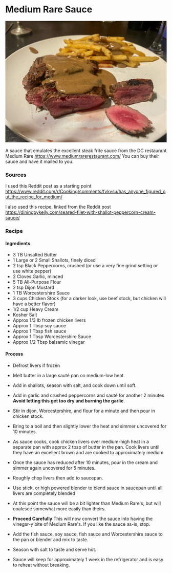 # Medium Rare Sauce

![](/img/Medium_rare_sauce.jpg)  


A sauce that emulates the excellent steak frite sauce from the DC restaurant Medium Rare https://www.mediumrarerestaurant.com/ You can buy their sauce and have it mailed to you. 

### Sources
I used this Reddit post as a starting point https://www.reddit.com/r/Cooking/comments/fvkvsu/has_anyone_figured_out_the_recipe_for_medium/

I also used this recipe, linked from the Reddit post https://diningbykelly.com/seared-filet-with-shallot-peppercorn-cream-sauce/

### Recipe

#### Ingredients
- 3 TB Unsalted Butter
- 1 Large or 2 Small Shallots, finely diced
- 2 tsp Black Peppercorns, crushed (or use a very fine grind setting or use white pepper)
- 2 Cloves Garlic, minced
- 5 TB All-Purpose Flour
- 2 tsp Dijon Mustard
- 1 TB Worcestershire Sauce
- 3 cups Chicken Stock (for a darker look, use beef stock, but chicken will have a better flavor)
- 1/2 cup Heavy Cream
- Kosher Salt
- Approx 1/3 lb frozen chicken livers
- Approx 1 Tbsp soy sauce
- Approx 1 Tbsp fish sauce
- Approx 1 Tbsp Worcestershire Sauce 
- Approx 1/2 Tbsp balsamic vinegar

#### Process
- Defrost livers if frozen
- Melt butter in a large sauté pan on medium-low heat.
- Add in shallots, season with salt, and cook down until soft.
- Add in garlic and crushed peppercorns and sauté for another 2 minutes **Avoid letting this get too dry and burning the garlic**.
- Stir in dijon, Worcestershire, and flour for a minute and then pour in chicken stock.
- Bring to a boil and then slightly lower the heat and simmer uncovered for 10 minutes.
- As sauce cooks, cook chicken livers over medium-high heat in a separate pan with approx 2 tbsp of butter in the pan. Cook livers until they have an excellent brown and are cooked to approximately medium 
- Once the sauce has reduced after 10 minutes, pour in the cream and simmer again uncovered for 5 minutes.
- Roughly chop livers then add to saucepan.
- Use stick, or high powered blender to blend sauce in saucepan until all livers are completely blended
- At this point the sauce will be a bit lighter than Medium Rare's, but will coalesce somewhat more easily than theirs. 
- **Proceed Carefully** This will now convert the sauce into having the vinegar-y bite of Medium Rare's. If you like the sauce as-is, stop.
- Add the fish sauce, soy sauce, fish sauce and Worcestershire sauce to the pan or blender and mix to taste.

- Season with salt to taste and serve hot.

- Sauce will keep for approximately 1 week in the refrigerator and is easy to reheat without breaking.
